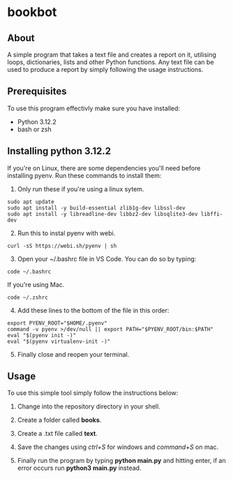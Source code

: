 # bookbot
## About
A simple program that takes a text file and creates a report on it, utilising loops, dictionaries, lists and other Python functions. Any text file can be used to produce a report by simply following the usage instructions.

## Prerequisites
To use this program effectivly make sure you have installed:
* Python 3.12.2
* bash or zsh

## Installing python 3.12.2
If you're on Linux, there are some dependencies you'll need before installing pyenv. Run these commands to install them:

1. Only run these if you're using a linux sytem.
```
sudo apt update
sudo apt install -y build-essential zlib1g-dev libssl-dev
sudo apt install -y libreadline-dev libbz2-dev libsqlite3-dev libffi-dev

```
2. Run this to instal pyenv with webi.
```
curl -sS https://webi.sh/pyenv | sh
```
3. Open your ~/.bashrc file in VS Code. You can do so by typing:
```
code ~/.bashrc
```
If you're using Mac.
```
code ~/.zshrc
```
4. Add these lines to the bottom of the file in this order:
```
export PYENV_ROOT="$HOME/.pyenv"
command -v pyenv >/dev/null || export PATH="$PYENV_ROOT/bin:$PATH"
eval "$(pyenv init -)"
eval "$(pyenv virtualenv-init -)"
```

5. Finally close and reopen your terminal.

## Usage
To use this simple tool simply follow the instructions below:

1. Change into the repository directory in your shell.

2. Create a folder called **books**.

3. Create a .txt file called **text**.

4. Save the changes using *ctrl+S* for windows and *command+S* on mac.

5. Finally run the program by typing **python main.py** and hitting enter, if an error occurs run **python3 main.py** instead.